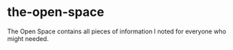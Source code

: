 # the-open-space
The Open Space contains all pieces of information I noted for everyone who might needed.
